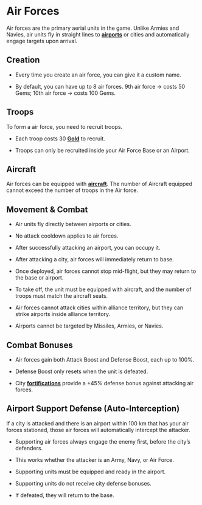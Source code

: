 # Air Forces

Air forces are the primary aerial units in the game. Unlike Armies and Navies, air units fly in straight lines to **[airports](../cities/airports.md)** or cities and automatically engage targets upon arrival.

## Creation
- Every time you create an air force, you can give it a custom name.

- By default, you can have up to 8 air forces. 9th air force → costs 50 Gems; 10th air force → costs 100 Gems.

## Troops
To form a air force, you need to recruit troops.

- Each troop costs 30 **[Gold](../economy/gold.md)** to recruit.

- Troops can only be recruited inside your Air Force Base or an Airport.

## Aircraft
Air forces can be equipped with **[aircraft](../weapons/aircraft.md)**. The number of Aircraft equipped cannot exceed the number of troops in the Air force.

## Movement & Combat

- Air units fly directly between airports or cities.

- No attack cooldown applies to air forces.

- After successfully attacking an airport, you can occupy it.

- After attacking a city, air forces will immediately return to base.

- Once deployed, air forces cannot stop mid-flight, but they may return to the base or airport.

- To take off, the unit must be equipped with aircraft, and the number of troops must match the aircraft seats.

- Air forces cannot attack cities within alliance territory, but they can strike airports inside alliance territory.

- Airports cannot be targeted by Missiles, Armies, or Navies.

## Combat Bonuses

- Air forces gain both Attack Boost and Defense Boost, each up to 100%.

- Defense Boost only resets when the unit is defeated.

- City **[fortifications](../cities/infrastructure.md#fortifications)** provide a +45% defense bonus against attacking air forces.

## Airport Support Defense (Auto-Interception)
If a city is attacked and there is an airport within 100 km that has your air forces stationed, those air forces will automatically intercept the attacker.

- Supporting air forces always engage the enemy first, before the city’s defenders.

- This works whether the attacker is an Army, Navy, or Air Force.

- Supporting units must be equipped and ready in the airport.

- Supporting units do not receive city defense bonuses.

- If defeated, they will return to the base.
